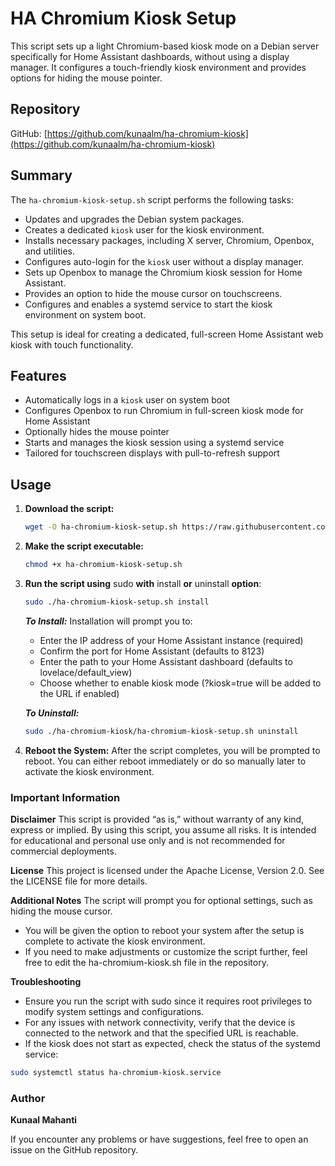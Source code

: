 # HA Chromium Kiosk Setup

This script sets up a light Chromium-based kiosk mode on a Debian server specifically for Home Assistant dashboards, without using a display manager. It configures a touch-friendly kiosk environment and provides options for hiding the mouse pointer.

## Repository

GitHub: [https://github.com/kunaalm/ha-chromium-kiosk](https://github.com/kunaalm/ha-chromium-kiosk)

## Summary

The `ha-chromium-kiosk-setup.sh` script performs the following tasks:
- Updates and upgrades the Debian system packages.
- Creates a dedicated `kiosk` user for the kiosk environment.
- Installs necessary packages, including X server, Chromium, Openbox, and utilities.
- Configures auto-login for the `kiosk` user without a display manager.
- Sets up Openbox to manage the Chromium kiosk session for Home Assistant.
- Provides an option to hide the mouse cursor on touchscreens.
- Configures and enables a systemd service to start the kiosk environment on system boot.

This setup is ideal for creating a dedicated, full-screen Home Assistant web kiosk with touch functionality.

## Features

- Automatically logs in a `kiosk` user on system boot
- Configures Openbox to run Chromium in full-screen kiosk mode for Home Assistant
- Optionally hides the mouse pointer
- Starts and manages the kiosk session using a systemd service
- Tailored for touchscreen displays with pull-to-refresh support

## Usage

1. **Download the script:**
   ```bash
   wget -O ha-chromium-kiosk-setup.sh https://raw.githubusercontent.com/kunaalm/ha-chromium-kiosk/main/ha-chromium-kiosk-setup.sh
   ```

2. **Make the script executable:**
   ```bash
   chmod +x ha-chromium-kiosk-setup.sh
   ```
3. **Run the script using** sudo **with** install **or** uninstall **option**:
   ```bash
   sudo ./ha-chromium-kiosk-setup.sh install
   ```
   ***To Install:***
   Installation will prompt you to:
   * Enter the IP address of your Home Assistant instance (required)
   * Confirm the port for Home Assistant (defaults to 8123)
   * Enter the path to your Home Assistant dashboard (defaults to lovelace/default_view)
   * Choose whether to enable kiosk mode (?kiosk=true will be added to the URL if enabled)

   ***To Uninstall:***
   ```bash
   sudo ./ha-chromium-kiosk/ha-chromium-kiosk-setup.sh uninstall
   ```

5.	**Reboot the System:**
After the script completes, you will be prompted to reboot. You can either reboot immediately or do so manually later to activate the kiosk environment.

### Important Information

**Disclaimer**
This script is provided “as is,” without warranty of any kind, express or implied. By using this script, you assume all risks. It is intended for educational and personal use only and is not recommended for commercial deployments.

**License**
This project is licensed under the Apache License, Version 2.0. See the LICENSE file for more details.

**Additional Notes**
The script will prompt you for optional settings, such as hiding the mouse cursor.
   * You will be given the option to reboot your system after the setup is complete to activate the kiosk environment.
   * If you need to make adjustments or customize the script further, feel free to edit the ha-chromium-kiosk.sh file in the repository.

**Troubleshooting**
   * Ensure you run the script with sudo since it requires root privileges to modify system settings and configurations.
   * For any issues with network connectivity, verify that the device is connected to the network and that the specified URL is reachable.
   * If the kiosk does not start as expected, check the status of the systemd service:
   ```bash
   sudo systemctl status ha-chromium-kiosk.service
   ```
### Author
**Kunaal Mahanti**

If you encounter any problems or have suggestions, feel free to open an issue on the GitHub repository.
